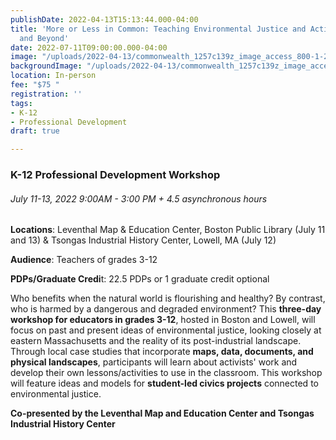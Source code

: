 ```yaml
---
publishDate: 2022-04-13T15:13:44.000-04:00
title: 'More or Less in Common: Teaching Environmental Justice and Activism in Massachusetts
  and Beyond'
date: 2022-07-11T09:00:00.000-04:00
image: "/uploads/2022-04-13/commonwealth_1257c139z_image_access_800-1-2.jpg"
backgroundImage: "/uploads/2022-04-13/commonwealth_1257c139z_image_access_800-1-2.jpg"
location: In-person
fee: "$75 "
registration: ''
tags:
- K-12
- Professional Development
draft: true

---
```

### K-12 Professional Development Workshop 

###### July 11-13, 2022 9:00AM - 3:00 PM + 4.5 asynchronous hours

**Locations**: Leventhal Map & Education Center, Boston Public Library (July 11 and 13) & Tsongas Industrial History Center, Lowell, MA (July 12) 

**Audience**: Teachers of grades 3-12 

**PDPs/Graduate Credi**t: 22.5 PDPs or 1 graduate credit optional 

Who benefits when the natural world is flourishing and healthy? By contrast, who is harmed by a dangerous and degraded environment? This **three-day workshop for educators in grades 3-12**, hosted in Boston and Lowell, will focus on past and present ideas of environmental justice, looking closely at eastern Massachusetts and the reality of its post-industrial landscape. Through local case studies that incorporate **maps, data, documents, and physical landscapes**, participants will learn about activists' work and develop their own lessons/activities to use in the classroom. This workshop will feature ideas and models for **student-led civics projects** connected to environmental justice.

**Co-presented by the Leventhal Map and Education Center and Tsongas Industrial History Center**